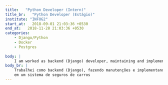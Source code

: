 ```yaml
---
title:   "Python Developer (Intern)"
title_br:   "Python Developer (Estágio)"
institute: "INFOG2"
start_at:   2018-09-01 21:03:36 +0530
end_at:   2018-11-28 21:03:36 +0530
categories: 
    - Django/Python 
    - Docker
    - Postgres
    
body: |
    I am worked as backend (Django) developer, maintaining and implementing new features in a car insurance system
body_br: |
    Trabalhei como backend (Django), fazendo manutenções e implementando novas funcionalidades
    em um sistema de seguros de carros 
---
```

